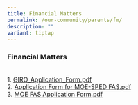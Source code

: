 ```yaml
---
title: Financial Matters
permalink: /our-community/parents/fm/
description: ""
variant: tiptap
---
```

<h3>Financial Matters</h3>
<p>
<br>1. <a href="/files/GIRO_Application_Form.pdf" rel="noopener noreferrer nofollow" target="_blank">GIRO_Application_Form.pdf</a>
<br>2. <a href="/files/Application%20Form%20for%20MOE-SPED%20FAS.pdf" rel="noopener noreferrer nofollow" target="_blank">Application Form for MOE-SPED FAS.pdf</a>
<br>3. <a href="/files/MOE_FAS_Application_Form_2025.pdf" rel="noopener nofollow" target="_blank">MOE FAS Application Form.pdf</a>
<br>
</p>